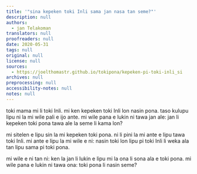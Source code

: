 ```yaml
---
title: '"sina kepeken toki Inli sama jan nasa tan seme?"'
description: null
authors:
  - jan Telakoman
translators: null
proofreaders: null
date: 2020-05-31
tags: null
original: null
license: null
sources:
  - https://joelthomastr.github.io/tokipona/kepeken-pi-toki-inli_si
archives: null
preprocessing: null
accessibility-notes: null
notes: null
---
```


toki mama mi li toki Inli. mi ken kepeken toki Inli lon nasin pona. taso kulupu lipu ni la mi wile pali e ijo ante. mi wile pana e lukin ni tawa jan ale: jan li kepeken toki pona tawa ale la seme li kama lon?

mi sitelen e lipu sin la mi kepeken toki pona. ni li pini la mi ante e lipu tawa toki Inli. mi ante e lipu la mi wile e ni: nasin toki lon lipu pi toki Inli li weka ala tan lipu sama pi toki pona.

mi wile e ni tan ni: ken la jan li lukin e lipu mi la ona li sona ala e toki pona. mi wile pana e lukin ni tawa ona: toki pona li nasin seme?
